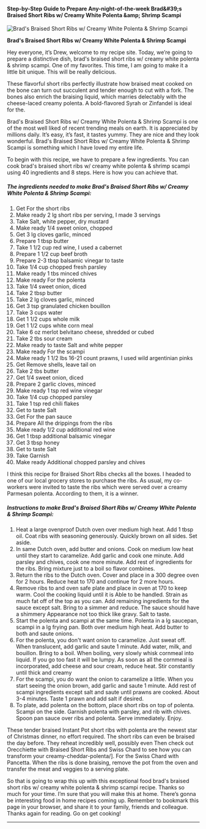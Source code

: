             

#### Step-by-Step Guide to Prepare Any-night-of-the-week Brad&amp;#39;s Braised Short Ribs w/ Creamy White Polenta &amp;amp; Shrimp Scampi

![Brad's Braised Short Ribs w/ Creamy White Polenta &amp; Shrimp Scampi](https://img-global.cpcdn.com/recipes/fc8acd2afdefab6b/751x532cq70/brads-braised-short-ribs-w-creamy-white-polenta-shrimp-scampi-recipe-main-photo.jpg)

**Brad's Braised Short Ribs w/ Creamy White Polenta &amp; Shrimp Scampi**

Hey everyone, it’s Drew, welcome to my recipe site. Today, we’re going to prepare a distinctive dish, brad's braised short ribs w/ creamy white polenta & shrimp scampi. One of my favorites. This time, I am going to make it a little bit unique. This will be really delicious.

These flavorful short ribs perfectly illustrate how braised meat cooked on the bone can turn out succulent and tender enough to cut with a fork. The bones also enrich the braising liquid, which marries delectably with the cheese-laced creamy polenta. A bold-flavored Syrah or Zinfandel is ideal for the.

Brad's Braised Short Ribs w/ Creamy White Polenta & Shrimp Scampi is one of the most well liked of recent trending meals on earth. It is appreciated by millions daily. It’s easy, it’s fast, it tastes yummy. They are nice and they look wonderful. Brad's Braised Short Ribs w/ Creamy White Polenta & Shrimp Scampi is something which I have loved my entire life.

To begin with this recipe, we have to prepare a few ingredients. You can cook brad's braised short ribs w/ creamy white polenta & shrimp scampi using 40 ingredients and 8 steps. Here is how you can achieve that.

##### The ingredients needed to make Brad's Braised Short Ribs w/ Creamy White Polenta & Shrimp Scampi:

1.  Get For the short ribs
2.  Make ready 2 lg short ribs per serving, I made 3 servings
3.  Take Salt, white pepper, dry mustard
4.  Make ready 1/4 sweet onion, chopped
5.  Get 3 lg cloves garlic, minced
6.  Prepare 1 tbsp butter
7.  Take 1 1/2 cup red wine, I used a cabernet
8.  Prepare 1 1/2 cup beef broth
9.  Prepare 2-3 tbsp balsamic vinegar to taste
10.  Take 1/4 cup chopped fresh parsley
11.  Make ready 1 tbs minced chives
12.  Make ready For the polenta
13.  Take 1/4 sweet onion, diced
14.  Take 2 tbsp butter
15.  Take 2 lg cloves garlic, minced
16.  Get 3 tsp granulated chicken bouillon
17.  Take 3 cups water
18.  Get 1 1/2 cups whole milk
19.  Get 1 1/2 cups white corn meal
20.  Take 6 oz merlot belvitano cheese, shredded or cubed
21.  Take 2 tbs sour cream
22.  Make ready to taste Salt and white pepper
23.  Make ready For the scampi
24.  Make ready 1 1/2 lbs 16-21 count prawns, I used wild argentinian pinks
25.  Get Remove shells, leave tail on
26.  Take 2 tbs butter
27.  Get 1/4 sweet onion, diced
28.  Prepare 2 garlic cloves, minced
29.  Make ready 1 tsp red wine vinegar
30.  Take 1/4 cup chopped parsley
31.  Take 1 tsp red chili flakes
32.  Get to taste Salt
33.  Get For the pan sauce
34.  Prepare All the drippings from the ribs
35.  Make ready 1/2 cup additional red wine
36.  Get 1 tbsp additional balsamic vinegar
37.  Get 3 tbsp honey
38.  Get to taste Salt
39.  Take Garnish
40.  Make ready Additional chopped parsley and chives

I think this recipe for Braised Short Ribs checks all the boxes. I headed to one of our local grocery stores to purchase the ribs. As usual, my co-workers were invited to taste the ribs which were served over a creamy Parmesan polenta. According to them, it is a winner.

##### Instructions to make Brad's Braised Short Ribs w/ Creamy White Polenta & Shrimp Scampi:

1.  Heat a large ovenproof Dutch oven over medium high heat. Add 1 tbsp oil. Coat ribs with seasoning generously. Quickly brown on all sides. Set aside.
2.  In same Dutch oven, add butter and onions. Cook on medium low heat until they start to caramelize. Add garlic and cook one minute. Add parsley and chives, cook one more minute. Add rest of ingredients for the ribs. Bring mixture just to a boil so flavor combines.
3.  Return the ribs to the Dutch oven. Cover and place in a 300 degree oven for 2 hours. Reduce heat to 170 and continue for 2 more hours.
4.  Remove ribs to and oven safe plate and place in oven at 170 to keep warm. Cool the cooking liquid until it is Able to be handled. Strain as much fat off of the top as you can. Add remaining ingredients for the sauce except salt. Bring to a simmer and reduce. The sauce should have a shimmery Appearance not too thick like gravy. Salt to taste.
5.  Start the polenta and scampi at the same time. Polenta in a lg saucepan, scampi in a lg frying pan. Both over medium high heat. Add butter to both and saute onions.
6.  For the polenta, you don't want onion to caramelize. Just sweat off. When translucent, add garlic and saute 1 minute. Add water, milk, and bouillon. Bring to a boil. When boiling, very slowly whisk cornmeal into liquid. If you go too fast it will be lumpy. As soon as all the cornmeal is incorporated, add cheese and sour cream, reduce heat. Stir constantly until thick and creamy
7.  For the scampi, you do want the onion to caramelize a little. When you start seeing the onion brown, add garlic and saute 1 minute. Add rest of scampi ingredients except salt and saute until prawns are cooked. About 3-4 minutes. Taste 1 prawn and add salt if desired.
8.  To plate, add polenta on the bottom, place short ribs on top of polenta. Scampi on the side. Garnish polenta with parsley, and rib with chives. Spoon pan sauce over ribs and polenta. Serve immediately. Enjoy.

These tender braised Instant Pot short ribs with polenta are the newest star of Christmas dinner, no effort required. The short ribs can even be braised the day before. They reheat incredibly well, possibly even Then check out Orecchiette with Braised Short Ribs and Swiss Chard to see how you can transform your creamy-cheddar-polenta/\]. For the Swiss Chard with Pancetta. When the ribs is done braising, remove the pot from the oven and transfer the meat and veggies to a serving plate.

So that is going to wrap this up with this exceptional food brad's braised short ribs w/ creamy white polenta & shrimp scampi recipe. Thanks so much for your time. I’m sure that you will make this at home. There’s gonna be interesting food in home recipes coming up. Remember to bookmark this page in your browser, and share it to your family, friends and colleague. Thanks again for reading. Go on get cooking!

* * *